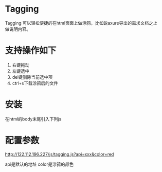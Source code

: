 # Tagging
Tagging 可以轻松便捷的在html页面上做涂鸦，比如说axure导出的需求文档之上做说明内容。

# 支持操作如下
1. 右键拖动
2. 左键选中
3. del键删除当前选中项
4. ctrl+s下载涂鸦后的文件

# 安装
在html的body末尾引入下列js

<script type="text/javascript" src="http://122.112.196.227/js/tagging.js"></script>

# 配置参数
http://122.112.196.227/js/tagging.js?api=xxx&color=red

api是默认的地址
color是涂鸦的颜色
